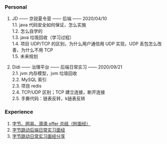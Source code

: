 ### Personal

1. JD —— 京锐夏令营 —— 后端 —— 2020/04/10  
    1.1. java 代码安全如何保证，怎么实施  
    1.2. 怎么自学的  
    1.3. java 垃圾回收（学习过程）  
    1.4. 项目 UDP/TCP 的区别，为什么用户通信用 UDP 实现，UDP 丢包怎么改善，为什么不用 TCP  
    1.5. 未来规划  


2. Didi —— 治理平台 —— 后端日常实习 —— 2020/09/21  
    2.1. jvm 内存模型，jvm 垃圾回收  
    2.2. MySQL 索引  
    2.3. 项目 redis  
    2.4. TCP/UDP 区别；TCP 建立连接，断开连接  
    2.5. 手撕代码：链表反转，k链表反转  


### Experience
1. [字节、网易、滴滴 offer 总结（附面经）](https://www.ershicimi.com/p/0833b453b49f900dc6272d098055a695)  
2. [字节跳动后端日常实习面经](https://www.nowcoder.com/discuss/489164?type=2&order=0&pos=19&page=1&channel=-2&source_id=discuss_tag)  
3. [字节跳动日常实习面经分享](https://zhuanlan.zhihu.com/p/82458564)  



